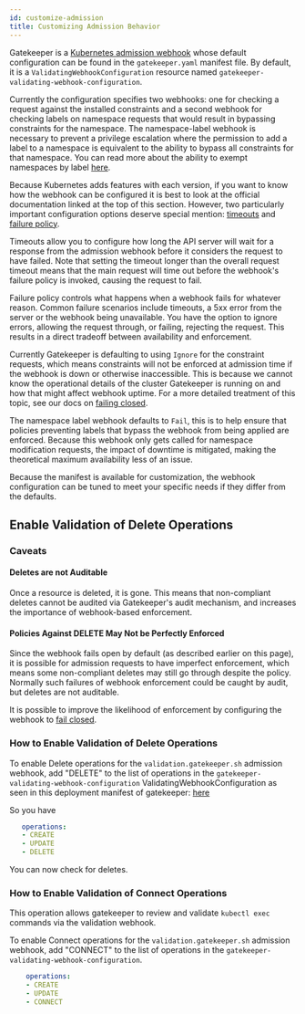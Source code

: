 ```yaml
---
id: customize-admission
title: Customizing Admission Behavior
---
```


Gatekeeper is a [Kubernetes admission webhook](https://kubernetes.io/docs/reference/access-authn-authz/extensible-admission-controllers/#webhook-configuration)
whose default configuration can be found in the `gatekeeper.yaml` manifest file. By default, it is
a `ValidatingWebhookConfiguration` resource named `gatekeeper-validating-webhook-configuration`.

Currently the configuration specifies two webhooks: one for checking a request against
the installed constraints and a second webhook for checking labels on namespace requests
that would result in bypassing constraints for the namespace. The namespace-label webhook
is necessary to prevent a privilege escalation where the permission to add a label to a
namespace is equivalent to the ability to bypass all constraints for that namespace.
You can read more about the ability to exempt namespaces by label [here](exempt-namespaces.md#exempting-namespaces-from-the-gatekeeper-admission-webhook-using---exempt-namespace-flag).

Because Kubernetes adds features with each version, if you want to know how the webhook can be configured it
is best to look at the official documentation linked at the top of this section. However, two particularly important
configuration options deserve special mention: [timeouts](https://kubernetes.io/docs/reference/access-authn-authz/extensible-admission-controllers/#timeouts) and
[failure policy](https://kubernetes.io/docs/reference/access-authn-authz/extensible-admission-controllers/#failure-policy).

Timeouts allow you to configure how long the API server will wait for a response from the admission webhook before it
considers the request to have failed. Note that setting the timeout longer than the overall request timeout
means that the main request will time out before the webhook's failure policy is invoked, causing the
request to fail.

Failure policy controls what happens when a webhook fails for whatever reason. Common
failure scenarios include timeouts, a 5xx error from the server or the webhook being unavailable.
You have the option to ignore errors, allowing the request through, or failing, rejecting the request.
This results in a direct tradeoff between availability and enforcement.

Currently Gatekeeper is defaulting to using `Ignore` for the constraint requests, which means
constraints will not be enforced at admission time if the webhook is down or otherwise inaccessible.
This is because we cannot know the operational details of the cluster Gatekeeper is running on and
how that might affect webhook uptime. For a more detailed treatment of this topic, see our docs
on [failing closed](failing-closed.md).

The namespace label webhook defaults to `Fail`, this is to help ensure that policies preventing
labels that bypass the webhook from being applied are enforced. Because this webhook only gets
called for namespace modification requests, the impact of downtime is mitigated, making the
theoretical maximum availability less of an issue.

Because the manifest is available for customization, the webhook configuration can
be tuned to meet your specific needs if they differ from the defaults.

## Enable Validation of Delete Operations

### Caveats

#### Deletes are not Auditable

Once a resource is deleted, it is gone. This means that non-compliant deletes cannot be
audited via Gatekeeper's audit mechanism, and increases the importance of webhook-based
enforcement.

#### Policies Against DELETE May Not be Perfectly Enforced

Since the webhook fails open by default (as described earlier on this page), it is possible
for admission requests to have imperfect enforcement, which means some non-compliant deletes
may still go through despite the policy. Normally such failures of webhook enforcement could
be caught by audit, but deletes are not auditable.

It is possible to improve the likelihood of enforcement by configuring the webhook to
[fail closed](failing-closed.md).

### How to Enable Validation of Delete Operations

To enable Delete operations for the `validation.gatekeeper.sh` admission webhook, add "DELETE" to the list of operations in the `gatekeeper-validating-webhook-configuration` ValidatingWebhookConfiguration as seen in this deployment manifest of gatekeeper: [here](https://github.com/open-policy-agent/gatekeeper/blob/v3.1.0-beta.10/deploy/gatekeeper.yaml#L792-L794)

 So you have
 ```YAML
    operations:
    - CREATE
    - UPDATE
    - DELETE
```

You can now check for deletes.

### How to Enable Validation of Connect Operations

This operation allows gatekeeper to review and validate `kubectl exec` commands via the validation webhook.

To enable Connect operations for the `validation.gatekeeper.sh` admission webhook, add "CONNECT" to the list of operations in the `gatekeeper-validating-webhook-configuration`.

```yaml
    operations:
    - CREATE
    - UPDATE
    - CONNECT
```
